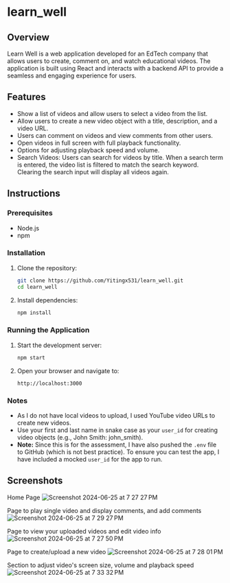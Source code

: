 # learn_well

## Overview

Learn Well is a web application developed for an EdTech company that allows users to create, comment on, and watch educational videos. The application is built using React and interacts with a backend API to provide a seamless and engaging experience for users.

## Features

- Show a list of videos and allow users to select a video from the list.
- Allow users to create a new video object with a title, description, and a video URL.
- Users can comment on videos and view comments from other users.
- Open videos in full screen with full playback functionality.
- Options for adjusting playback speed and volume.
- Search Videos: Users can search for videos by title. When a search term is entered, the video list is filtered to match the search keyword. Clearing the search input will display all videos again.

## Instructions

### Prerequisites

- Node.js
- npm

### Installation

1. Clone the repository:
    ```sh
    git clone https://github.com/Yitingx531/learn_well.git
    cd learn_well
    ```

2. Install dependencies:
    ```sh
    npm install
    ```

### Running the Application

1. Start the development server:
    ```sh
    npm start
    ```

2. Open your browser and navigate to:
    ```
    http://localhost:3000
    ```

### Notes

- As I do not have local videos to upload, I used YouTube video URLs to create new videos.
- Use your first and last name in snake case as your `user_id` for creating video objects (e.g., John Smith: john_smith).
- **Note:** Since this is for the assessment, I have also pushed the `.env` file to GitHub (which is not best practice). To ensure you can test the app, I have included a mocked `user_id` for the app to run.

## Screenshots

Home Page
![Screenshot 2024-06-25 at 7 27 27 PM](https://github.com/Yitingx531/learn_well/assets/119069886/d99cb871-952a-4733-9754-75081e0639c0)

Page to play single video and display comments, and add comments
![Screenshot 2024-06-25 at 7 29 27 PM](https://github.com/Yitingx531/learn_well/assets/119069886/cf6e269f-4c9e-488f-bcc9-39b4f8c075eb)

Page to view your uploaded videos and edit video info
![Screenshot 2024-06-25 at 7 27 50 PM](https://github.com/Yitingx531/learn_well/assets/119069886/61dc2e2e-c692-45d4-8a1c-1c8e0b312f5d)

Page to create/upload a new video
![Screenshot 2024-06-25 at 7 28 01 PM](https://github.com/Yitingx531/learn_well/assets/119069886/046bd39e-6151-45dd-b3c2-841de75845af)

Section to adjust video's screen size, volume and playback speed
![Screenshot 2024-06-25 at 7 33 32 PM](https://github.com/Yitingx531/learn_well/assets/119069886/e2335e01-8820-427e-a89a-57c588c4f92f)
